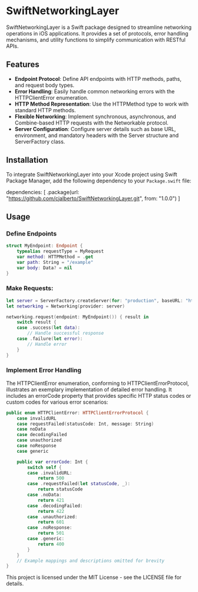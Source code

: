 # SwiftNetworkingLayer

SwiftNetworkingLayer is a Swift package designed to streamline networking operations in iOS applications. It provides a set of protocols, error handling mechanisms, and utility functions to simplify communication with RESTful APIs.

## Features

- **Endpoint Protocol**: Define API endpoints with HTTP methods, paths, and request body types.
- **Error Handling**: Easily handle common networking errors with the HTTPClientError enumeration.
- **HTTP Method Representation**: Use the HTTPMethod type to work with standard HTTP methods.
- **Flexible Networking**: Implement synchronous, asynchronous, and Combine-based HTTP requests with the Networkable protocol.
- **Server Configuration**: Configure server details such as base URL, environment, and mandatory headers with the Server structure and ServerFactory class.

## Installation

To integrate SwiftNetworkingLayer into your Xcode project using Swift Package Manager, add the following dependency to your `Package.swift` file:

dependencies: [
.package(url: "https://github.com/cjalberto/SwiftNetworkingLayer.git", from: "1.0.0")
]


## Usage

### Define Endpoints

```swift
struct MyEndpoint: Endpoint {
    typealias requestType = MyRequest
    var method: HTTPMethod = .get
    var path: String = "/example"
    var body: Data? = nil
}
```
### Make Requests:
```swift
let server = ServerFactory.createServer(for: "production", baseURL: "https://api.example.com")
let networking = Networking(provider: server)

networking.request(endpoint: MyEndpoint()) { result in
    switch result {
    case .success(let data):
        // Handle successful response
    case .failure(let error):
        // Handle error
    }
}
```
### Implement Error Handling
The HTTPClientError enumeration, conforming to HTTPClientErrorProtocol, illustrates an exemplary implementation of detailed error handling. It includes an errorCode property that provides specific HTTP status codes or custom codes for various error scenarios:
```swift
public enum HTTPClientError: HTTPClientErrorProtocol {
    case invalidURL
    case requestFailed(statusCode: Int, message: String)
    case noData
    case decodingFailed
    case unauthorized
    case noResponse
    case generic

    public var errorCode: Int {
        switch self {
        case .invalidURL:
            return 500
        case .requestFailed(let statusCode, _):
            return statusCode
        case .noData:
            return 421
        case .decodingFailed:
            return 422
        case .unauthorized:
            return 601
        case .noResponse:
            return 501
        case .generic:
            return 400
        }
    }
    // Example mappings and descriptions omitted for brevity
}
```


This project is licensed under the MIT License - see the LICENSE file for details.

